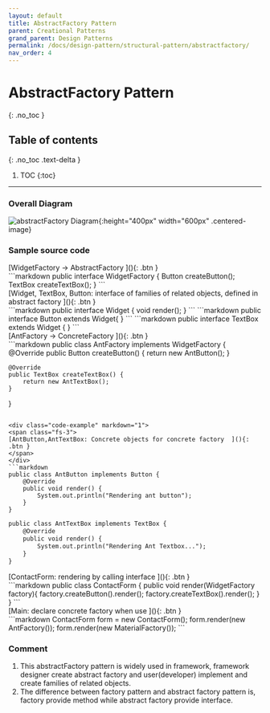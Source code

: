 ```yaml
---
layout: default
title: AbstractFactory Pattern
parent: Creational Patterns
grand_parent: Design Patterns
permalink: /docs/design-pattern/structural-pattern/abstractfactory/
nav_order: 4
---
```


# AbstractFactory Pattern
{: .no_toc }

## Table of contents
{: .no_toc .text-delta }

1. TOC
{:toc}

---

### Overall Diagram

![abstractFactory Diagram](../../resource/abstractFactory_diagram.png){:height="400px" width="600px" .centered-image}

### Sample source code

<div class="code-example" markdown="1">
<span class="fs-3">
[WidgetFactory -> AbstractFactory  ](){: .btn }
</span>
</div>
```markdown
public interface WidgetFactory {
    Button createButton();
    TextBox createTextBox();
}
```
<div class="code-example" markdown="1">
<span class="fs-3">
[Widget, TextBox, Button: interface of families of related objects, defined in abstract factory  ](){: .btn } 
</span>
</div>
```markdown
public interface Widget {
    void render();
}
```
```markdown
public interface Button extends Widget{
}
```
```markdown
public interface TextBox extends Widget {
}
```

<div class="code-example" markdown="1">
<span class="fs-3">
[AntFactory -> ConcreteFactory  ](){: .btn }
</span>
</div>
```markdown
public class AntFactory implements WidgetFactory {
    @Override
    public Button createButton() {
        return new AntButton();
    }

    @Override
    public TextBox createTextBox() {
        return new AntTextBox();
    }
}
```

<div class="code-example" markdown="1">
<span class="fs-3">
[AntButton,AntTextBox: Concrete objects for concrete factory  ](){: .btn }
</span>
</div>
```markdown
public class AntButton implements Button {
    @Override
    public void render() {
        System.out.println("Rendering ant button");
    }
}
```
```markdown
public class AntTextBox implements TextBox {
    @Override
    public void render() {
        System.out.println("Rendering Ant Textbox...");
    }
}
```

<div class="code-example" markdown="1">
<span class="fs-3">
[ContactForm: rendering by calling interface  ](){: .btn }
</span>
</div>
```markdown
public class ContactForm {
    public void render(WidgetFactory factory){
        factory.createButton().render();
        factory.createTextBox().render();
    }
}
```
<div class="code-example" markdown="1">
<span class="fs-3">
[Main: declare concrete factory when use  ](){: .btn }
</span>
</div>
```markdown
ContactForm form = new ContactForm();
        form.render(new AntFactory());
        form.render(new MaterialFactory());
```


### Comment
1. This abstractFactory pattern is widely used in framework, framework designer create abstract factory and user(developer) implement and create families of related objects.
2. The difference between factory pattern and abstract factory pattern is, factory provide method while abstract factory provide interface.  